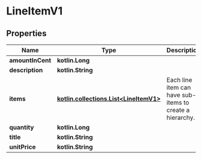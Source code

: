 
# LineItemV1

## Properties
| Name | Type | Description | Notes |
| ------------ | ------------- | ------------- | ------------- |
| **amountInCent** | **kotlin.Long** |  |  [optional] |
| **description** | **kotlin.String** |  |  [optional] |
| **items** | [**kotlin.collections.List&lt;LineItemV1&gt;**](LineItemV1.md) | Each line item can have sub-items to create a hierarchy. |  [optional] |
| **quantity** | **kotlin.Long** |  |  [optional] |
| **title** | **kotlin.String** |  |  [optional] |
| **unitPrice** | **kotlin.String** |  |  [optional] |



